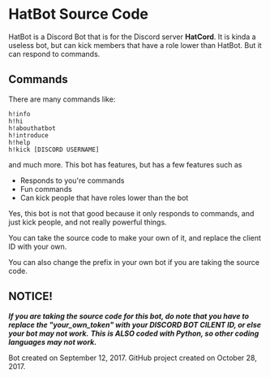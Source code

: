 # HatBot Source Code

HatBot is a Discord Bot that is for the Discord server **HatCord**. It is kinda a useless bot, but can kick members that have a role lower than HatBot. But it can respond to commands.

## Commands
There are many commands like:
```
h!info
h!hi
h!abouthatbot
h!introduce
h!help
h!kick [DISCORD USERNAME]
```
and much more. This bot has features, but has a few features such as
- Responds to you're commands
- Fun commands
- Can kick people that have roles lower than the bot

Yes, this bot is not that good because it only responds to commands, and just kick people, and not really powerful things.

You can take the source code to make your own of it, and replace the client ID with your own.

You can also change the prefix in your own bot if you are taking the source code.

## NOTICE!

**_If you are taking the source code for this bot, do note that you have to replace the "your_own_token" with your DISCORD BOT CILENT ID, or else your bot may not work._** **_This is ALSO coded with Python, so other coding languages may not work._**

Bot created on September 12, 2017. GitHub project created on October 28, 2017.
